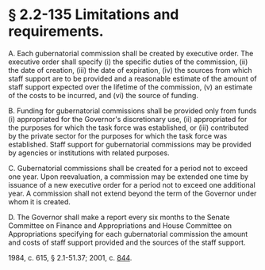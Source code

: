 # § 2.2-135 Limitations and requirements.

<p>A. Each gubernatorial commission shall be created by executive order. The executive order shall specify (i) the specific duties of the commission, (ii) the date of creation, (iii) the date of expiration, (iv) the sources from which staff support are to be provided and a reasonable estimate of the amount of staff support expected over the lifetime of the commission, (v) an estimate of the costs to be incurred, and (vi) the source of funding.</p><p>B. Funding for gubernatorial commissions shall be provided only from funds (i) appropriated for the Governor's discretionary use, (ii) appropriated for the purposes for which the task force was established, or (iii) contributed by the private sector for the purposes for which the task force was established. Staff support for gubernatorial commissions may be provided by agencies or institutions with related purposes.</p><p>C. Gubernatorial commissions shall be created for a period not to exceed one year. Upon reevaluation, a commission may be extended one time by issuance of a new executive order for a period not to exceed one additional year. A commission shall not extend beyond the term of the Governor under whom it is created.</p><p>D. The Governor shall make a report every six months to the Senate Committee on Finance and Appropriations and House Committee on Appropriations specifying for each gubernatorial commission the amount and costs of staff support provided and the sources of the staff support.</p><p>1984, c. 615, § 2.1-51.37; 2001, c. <a href='http://lis.virginia.gov/cgi-bin/legp604.exe?011+ful+CHAP0844'>844</a>.</p>